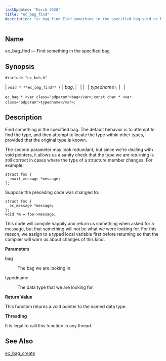 ```yaml
---
lastUpdated: "March 2020"
title: "ec_bag_find"
description: "ec bag find Find something in the specified bag void ec bag find bag typedname ec bag bag const char typedname Find something in the specified bag The default behavior is to attempt to find the type and then attempt to locate the type within other types provided that the..."
---
```


<a name="apis.ec_bag_find"></a> 
## Name

ec_bag_find — Find something in the specified bag

## Synopsis

`#include "ec_boh.h"`

| `void * **ec_bag_find** (` | <var class="pdparam">bag</var>, |   |
|   | <var class="pdparam">typedname</var>`)`; |   |

`ec_bag * <var class="pdparam">bag</var>`;
`const char * <var class="pdparam">typedname</var>`;<a name="idp47339952"></a> 
## Description

Find something in the specified bag. The default behavior is to attempt to find the type, and then attempt to locate the type within other types, provided that the original type is known.

The second parameter may look redundant, but since we're dealing with void pointers, it allows us a sanity check that the type we are returning is still correct in cases where the type of a structure member changes. For example:

```
struct foo {
  email_message *message;
};
```

Suppose the preceding code was changed to:

```
struct foo {
  ec_message *message;
};
void *m = foo->message;
```

This code will compile happily and return us something when asked for a message, but that something will not be what we were looking for. For this reason, we assign to a typed local variable first before returning so that the compiler will warn us about changes of this kind.

**<a name="idp47344752"></a> Parameters**

<dl class="variablelist">

<dt>bag</dt>

<dd>

The bag we are looking in.

</dd>

<dt>typedname</dt>

<dd>

The data type that we are looking for.

</dd>

</dl>

**<a name="idp47349328"></a> Return Value**

This function returns a void pointer to the named data type.

**<a name="idp47350288"></a> Threading**

It is legal to call this function in any thread.

<a name="idp47351392"></a> 
## See Also

[ec_bag_create](/momentum/3/3-api/apis-ec-bag-create)